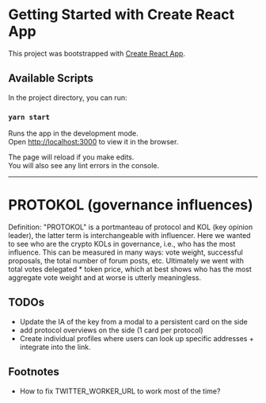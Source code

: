 # Getting Started with Create React App

This project was bootstrapped with [Create React App](https://github.com/facebook/create-react-app).

## Available Scripts

In the project directory, you can run:

### `yarn start`

Runs the app in the development mode.\
Open [http://localhost:3000](http://localhost:3000) to view it in the browser.

The page will reload if you make edits.\
You will also see any lint errors in the console.

----------

# PROTOKOL (governance influences)

Definition: "PROTOKOL" is a portmanteau of protocol and KOL (key opinion leader), the latter term is interchangeable with influencer.
Here we wanted to see who are the crypto KOLs in governance, i.e., who has the most influence. This can be measured in many ways: vote weight, successful proposals, the total number of forum posts, etc. Ultimately we went with total votes delegated * token price, which at best shows who has the most aggregate vote weight and at worse is utterly meaningless.


## TODOs
* Update the IA of the key from a modal to a persistent card on the side
* add protocol overviews on the side (1 card per protocol)
* Create individual profiles where users can look up specific addresses + integrate into the link.


## Footnotes

* How to fix TWITTER_WORKER_URL to work most of the time?